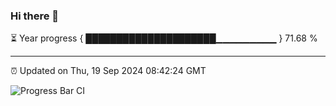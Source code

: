 ### Hi there 👋

⏳ Year progress { █████████████████████▁▁▁▁▁▁▁▁▁ } 71.68 %

---

⏰ Updated on Thu, 19 Sep 2024 08:42:24 GMT

![Progress Bar CI](https://github.com/IshwaranRudhara/GIT-ACTION/workflows/Progress%20Bar%20CI/badge.svg)
